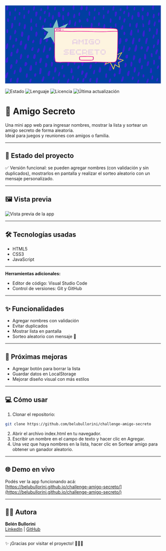 ![Banner animado](assets/ezgif-6c32d800d395d0.gif)

![Estado](https://img.shields.io/badge/estado-completo-brightgreen)
![Lenguaje](https://img.shields.io/badge/lenguaje-JavaScript-yellow)
![Licencia](https://img.shields.io/badge/licencia-MIT-blue)
![Última actualización](https://img.shields.io/badge/última%20actualización-2025--08--08-green)

# 🎁 Amigo Secreto

Una mini app web para ingresar nombres, mostrar la lista y sortear un amigo secreto de forma aleatoria.  
Ideal para juegos y reuniones con amigos o familia.

---

## 📌 Estado del proyecto
✅ Versión funcional: se pueden agregar nombres (con validación y sin duplicados), mostrarlos en pantalla y realizar el sorteo aleatorio con un mensaje personalizado.

---

## 🖼 Vista previa

![Vista previa de la app](ruta/de/la/imagen.png)  

---

## 🛠 Tecnologías usadas

- HTML5  
- CSS3  
- JavaScript  

---

**Herramientas adicionales:**  
- Editor de código: Visual Studio Code  
- Control de versiones: Git y GitHub

---

## ✨ Funcionalidades
- Agregar nombres con validación
- Evitar duplicados
- Mostrar lista en pantalla
- Sorteo aleatorio con mensaje 🎉

---

## 🚀 Próximas mejoras
- Agregar botón para borrar la lista
- Guardar datos en LocalStorage
- Mejorar diseño visual con más estilos

---

## 💻 Cómo usar

1. Clonar el repositorio:
```bash
git clone https://github.com/belubullorini/challenge-amigo-secreto
```
2. Abrir el archivo index.html en tu navegador.
3. Escribir un nombre en el campo de texto y hacer clic en Agregar.
4. Una vez que haya nombres en la lista, hacer clic en Sortear amigo para obtener un ganador aleatorio.

---

## 🌐 Demo en vivo

Podés ver la app funcionando acá:  
[https://belubullorini.github.io/challenge-amigo-secreto/](https://belubullorini.github.io/challenge-amigo-secreto/)
  
---

## 👩‍💻 Autora
**Belén Bullorini**  
[LinkedIn](https://www.linkedin.com/in/belenbullorini) | [GitHub](https://github.com/belubullorini)

---

✨ ¡Gracias por visitar el proyecto! 🎉👩‍💻 
